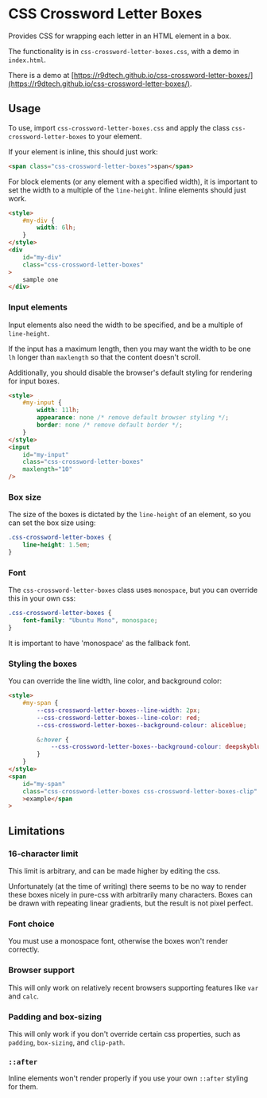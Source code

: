 # CSS Crossword Letter Boxes

Provides CSS for wrapping each letter in an HTML element in a box.

The functionality is in `css-crossword-letter-boxes.css`, with a demo in `index.html`.

There is a demo
at [https://r9dtech.github.io/css-crossword-letter-boxes/](https://r9dtech.github.io/css-crossword-letter-boxes/).

## Usage

To use, import `css-crossword-letter-boxes.css` and apply the class `css-crossword-letter-boxes` to your element.

If your element is inline, this should just work:

```html
<span class="css-crossword-letter-boxes">span</span>
```

For block elements (or any element with a specified width), it is important to set the width to a multiple of the
`line-height`. Inline elements should just work.

```html
<style>
	#my-div {
		width: 6lh;
	}
</style>
<div
	id="my-div"
	class="css-crossword-letter-boxes"
>
	sample one
</div>
```

### Input elements

Input elements also need the width to be specified, and be a multiple of `line-height`.

If the input has a maximum length, then you may want the width to be one `lh` longer than `maxlength` so that the
content doesn't scroll.

Additionally, you should disable the browser's default styling for rendering for input boxes.

```html
<style>
	#my-input {
		width: 11lh;
		appearance: none /* remove default browser styling */;
		border: none /* remove default border */;
	}
</style>
<input
	id="my-input"
	class="css-crossword-letter-boxes"
	maxlength="10"
/>
```

### Box size

The size of the boxes is dictated by the `line-height` of an element, so you can set the box size using:

```css
.css-crossword-letter-boxes {
	line-height: 1.5em;
}
```

### Font

The `css-crossword-letter-boxes` class uses `monospace`, but you can override this in your own css:

```css
.css-crossword-letter-boxes {
	font-family: "Ubuntu Mono", monospace;
}
```

It is important to have 'monospace' as the fallback font.

### Styling the boxes

You can override the line width, line color, and background color:

```html
<style>
	#my-span {
		--css-crossword-letter-boxes--line-width: 2px;
		--css-crossword-letter-boxes--line-color: red;
		--css-crossword-letter-boxes--background-colour: aliceblue;

		&:hover {
			--css-crossword-letter-boxes--background-colour: deepskyblue;
		}
	}
</style>
<span
	id="my-span"
	class="css-crossword-letter-boxes css-crossword-letter-boxes-clip"
	>example</span
>
```

## Limitations

### 16-character limit

This limit is arbitrary, and can be made higher by editing the css.

Unfortunately (at the time of writing) there seems to be no way to render these boxes nicely in pure-css with
arbitrarily many characters. Boxes can be drawn with repeating linear gradients, but the result is not pixel perfect.

### Font choice

You must use a monospace font, otherwise the boxes won't render correctly.

### Browser support

This will only work on relatively recent browsers supporting features like `var` and `calc`.

### Padding and box-sizing

This will only work if you don't override certain css properties, such as `padding`, `box-sizing`, and `clip-path`.

### `::after`

Inline elements won't render properly if you use your own `::after` styling for them.
